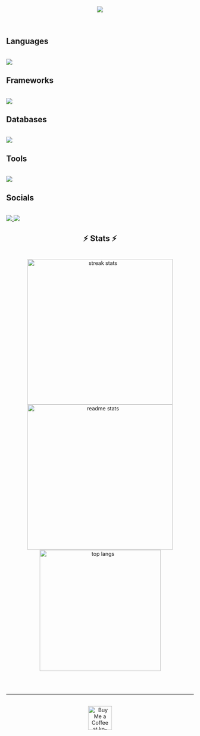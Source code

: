 <h1 align="center">
    <img src ="https://readme-typing-svg.herokuapp.com/?font=Righteous&size=35&center=true&vCenter=true&width=500&height=70&duration=4000&lines=Hi+there!+👋;+I'm+Kripash+Shrestha!;"/>
</h1>

<br/>
<h2 align="left">Languages</h2>
<br/>
<div align="left">
    <img src="https://skillicons.dev/icons?i=javascript,c,java,python,php,html,css"/>
</div>

<h2 align="left">Frameworks</h2>
<br/>   
<div align="left">
    <img src="https://skillicons.dev/icons?i=react,vite,tailwind" />
</div>

<h2 align="left">Databases</h2>
<br/>    
<div align="left">
     <img src="https://skillicons.dev/icons?i=firebase,mongodb" /><br>
</div>

<h2 align="left">Tools</h2>
<br/>   
<div align="left">
    <img src="https://skillicons.dev/icons?i=vscode,postman,git,github,figma,azure,aws" />
</div>

<h2 align="left">Socials</h2>
<br/>  
<div align="left">
    <a href="https://www.instagram.com/kripash_shrestha/">
        <img src="https://skillicons.dev/icons?i=instagram" />
    </a>
    <a href="https://www.linkedin.com/in/kripash-shrestha-50525126b/" target="_blank">
        <img src="https://skillicons.dev/icons?i=linkedin" />
    </a>
</div>
    
<h2 align="center">⚡ Stats ⚡</h2>
<br>
<div align=center>
  <img width=390 src="https://streak-stats.demolab.com/?user=KripashStha&count_private=true&theme=default&border_radius=10&color=white" alt="streak stats"/>
  <img width=390 src="https://github-readme-stats.vercel.app/api?username=KripashStha&count_private=true&show_icons=true&theme=default&rank_icon=github&border_radius=10" alt="readme stats" />
  <br/>
  <img width=325 align="center" src="https://github-readme-stats.vercel.app/api/top-langs/?username=KripashStha&hide=HTML&langs_count=8&layout=compact&theme=default&border_radius=10&size_weight=0.5&count_weight=0.5&exclude_repo=github-readme-stats" alt="top langs" />
</div>

<br/><br/>

<hr/>

<br/>

<div align="center">
<a href='https://ko-fi.com/V7V4RAK9C' target='_blank'><img height='64' style='border:0px;height:64px;' src='https://storage.ko-fi.com/cdn/kofi1.png?v=3' border='0' alt='Buy Me a Coffee at ko-fi.com' /></a>
</div>

<br/>
<!--
**KripashStha/KripashStha** is a ✨ _special_ ✨ repository because its `README.md` (this file) appears on your GitHub profile.

Here are some ideas to get you started:

- 🔭 I’m currently working on ...
- 🌱 I’m currently learning ...
- 👯 I’m looking to collaborate on ...
- 🤔 I’m looking for help with ...
- 💬 Ask me about ...
- 📫 How to reach me: ...
- 😄 Pronouns: ...
- ⚡ Fun fact: ...
-->

